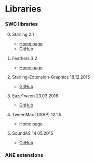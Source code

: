 # Libraries

### SWC libraries

0. Starling 2.1
	- [Home page](http://gamua.com/starling/)
	- [GitHub](https://github.com/Gamua/Starling-Framework)

0. Feathers 3.2
	- [Home page](http://feathersui.com/)

3. Starling-Extension-Graphics 18.12.2015
	- [GitHub](https://github.com/StarlingGraphics/Starling-Extension-Graphics)

4. EazeTween 23.03.2016
	- [GitHub](https://github.com/mayakwd/as3-eaze-tween)

5. TweenMax (GSAP) 12.1.5
	- [Home page](http://greensock.com/tweenmax-as)

6. SoundAS 14.05.2015
	- [GitHub](https://github.com/treefortress/SoundAS)

### ANE extensions
